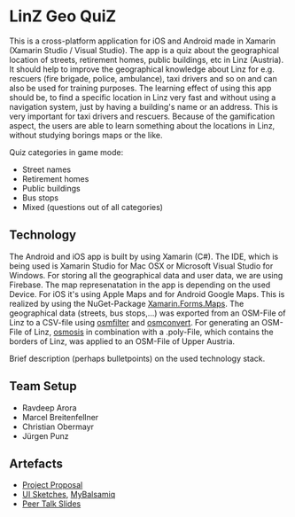 # LinZ Geo QuiZ

This is a cross-platform application for iOS and Android made in Xamarin (Xamarin Studio / Visual Studio).
The app is a quiz about the geographical location of streets, retirement homes, public buildings, etc in Linz (Austria). It should help to improve the geographical knowledge about Linz for e.g. rescuers (fire brigade, police, ambulance), taxi drivers and so on and can also be used for training purposes.
The learning effect of using this app should be, to find a specific location in Linz very fast and without using a navigation system, just by having a building's name or an address. This is very important for taxi drivers and rescuers.
Because of the gamification aspect, the users are able to learn something about the locations in Linz, without studying borings maps or the like.

Quiz categories in game mode:
* Street names
* Retirement homes
* Public buildings
* Bus stops
* Mixed (questions out of all categories)

## Technology

The Android and iOS app is built by using Xamarin (C#). The IDE, which is being used is Xamarin Studio for Mac OSX or Microsoft Visual Studio for Windows.
For storing all the geographical data and user data, we are using Firebase.
The map represenatation in the app is depending on the used Device. For iOS it's using Apple Maps and for Android Google Maps. This is realized by using the NuGet-Package [Xamarin.Forms.Maps](https://www.nuget.org/packages/Xamarin.Forms.Maps).
The geographical data (streets, bus stops,...) was exported from an OSM-File of Linz to a CSV-file using [osmfilter](https://wiki.openstreetmap.org/wiki/Osmfilter) and [osmconvert](https://wiki.openstreetmap.org/wiki/Osmconvert). 
For generating an OSM-File of Linz, [osmosis](https://wiki.openstreetmap.org/wiki/Osmosis) in combination with a .poly-File, which contains the borders of Linz, was applied to an OSM-File of Upper Austria.

Brief description (perhaps bulletpoints) on the used technology stack.

## Team Setup

* Ravdeep Arora
* Marcel Breitenfellner
* Christian Obermayr
* Jürgen Punz

## Artefacts

* [Project Proposal](documents/proposal.pdf)
* [UI Sketches](documents/ScreenDesigns.bmpr), [MyBalsamiq](https://www.mybalsamiq.com)
* [Peer Talk Slides](documents/Peer_Talk.pptx)
<!--* [Screen Design](documents/ScreenDesigns.bmpr)-->
<!--* [Final Project Presentation](documents/final-presentation.pdf)-->
<!--* Code is living in `src`-->
<!--* [Project Video](https://www.youtube.com/embed/gGOXMWGVwDg)-->
<!--* [Project Poster](documents/poster.pdf)-->
